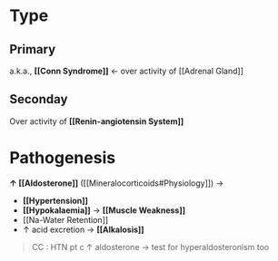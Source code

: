 # Type
## Primary
a.k.a., **[[Conn Syndrome]]** ← over activity of [[Adrenal Gland]]

## Seconday
Over activity of **[[Renin-angiotensin System]]**

# Pathogenesis
**↑ [[Aldosterone]]** ([[Mineralocorticoids#Physiology]]) →
- **[[Hypertension]]**
- **[[Hypokalaemia]]** → **[[Muscle Weakness]]**
- [[Na-Water Retention]]
- ↑ acid excretion → **[[Alkalosis]]**

> CC : HTN pt c ↑ aldosterone → test for hyperaldosteronism too